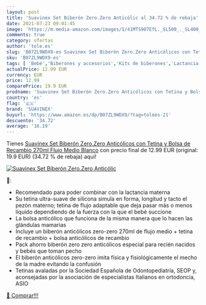 ```yaml
---
layout: post
title: 'Suavinex Set Biberón Zero.Zero Anticólic al 34.72 % de rebaja'
date: 2021-07-23 09:01:45
image: 'https://m.media-amazon.com/images/I/41MTS9O7EfL._SL500_._SL400_.jpg'
comments: true
category: ofertas
author: 'tole.es'
slug: 'B07ZL9WDX9-es Suavinex Set Biberón Zero.Zero Anticólicos con Tetina y...'
sku: 'B07ZL9WDX9-es'
tags: [ 'Bebé','Biberones y accesorios','Kits de biberones','Lactancia y alimentación','biberón','suavinex', ]
actualPrice: 12.99 EUR
currency: EUR
price: 12.99
comparePrice: 19.9 EUR
prodname: 'Suavinex Set Biberón Zero.Zero Anticólicos con Tetina y Bolsa  de Recambio  270ml  Flujo Medio  Blanco'
country: 'es'
flag: '🇪🇸'
brand: 'SUAVINEX'
buyurl: 'https://www.amazon.es/dp/B07ZL9WDX9/?tag=tolees-21'
descuento: '34.72'
average: '16.19'
---
```


Tienes [Suavinex Set Biberón Zero.Zero Anticólicos con Tetina y Bolsa  de Recambio  270ml  Flujo Medio  Blanco](https://www.amazon.es/dp/B07ZL9WDX9/?tag=tolees-21) con precio final de  12.99 EUR (original: 19.9 EUR) (34.72 %  de rebaja) aqui!

[![Suavinex Set Biberón Zero.Zero Anticólic](https://m.media-amazon.com/images/I/41MTS9O7EfL._SL500_._SL400_.jpg)](https://www.amazon.es/dp/B07ZL9WDX9/?tag=tolees-21)

🔎:

- Recomendado para poder combinar con la lactancia materna
- Su tetina ultra-suave de silicona simula en forma, longitud y tacto el pezón materno; tetina de flujo adaptable que deja pasar más o menos líquido dependiendo de la fuerza con la que el bebé succione
- La bolsa anticólico que funciona de la misma manera que lo hacen las glándulas mamarias
- Incluye un biberón anticólicos zero-zero 270ml de flujo medio + tetina de recambio + bolsa anticólicos de recambio
- Pack ahorro biberón zero zero anticólicos especial para recién nacidos y bebés que toman pecho
- El biberón anticólicos zero-zero imita física y fisiológicamente el mecho de la madre evitando la confusión
- Tetinas avaladas por la Sociedad Española de Odontopediatría, SEOP y, aconsejadas por la asociación de especialistas Italianos en ortodoncia, ASIO

[🛒 Comprar!!!](https://www.amazon.es/dp/B07ZL9WDX9/?tag=tolees-21)
